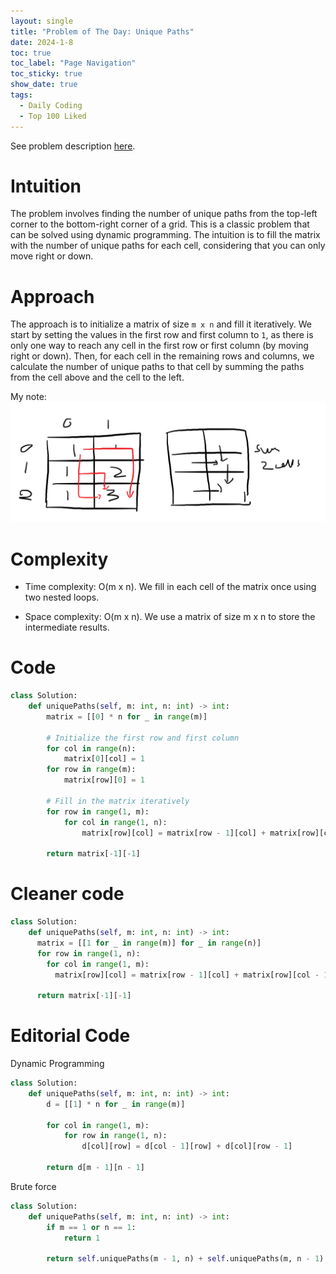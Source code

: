 ```yaml
---
layout: single
title: "Problem of The Day: Unique Paths"
date: 2024-1-8
toc: true
toc_label: "Page Navigation"
toc_sticky: true
show_date: true
tags:
  - Daily Coding
  - Top 100 Liked
---
```

See problem description [here](https://leetcode.com/problems/unique-paths/description/?envType=study-plan-v2&envId=top-100-liked).

# Intuition
The problem involves finding the number of unique paths from the top-left corner to the bottom-right corner of a grid. This is a classic problem that can be solved using dynamic programming. The intuition is to fill the matrix with the number of unique paths for each cell, considering that you can only move right or down.

# Approach
The approach is to initialize a matrix of size `m x n` and fill it iteratively. We start by setting the values in the first row and first column to `1`, as there is only one way to reach any cell in the first row or first column (by moving right or down). Then, for each cell in the remaining rows and columns, we calculate the number of unique paths to that cell by summing the paths from the cell above and the cell to the left.

My note:
[![note](/assets/images/2024-01-09_14-20-40-path-sum.png)](/assets/images/2024-01-09_14-20-40-path-sum.png)

# Complexity
- Time complexity:
O(m x n). We fill in each cell of the matrix once using two nested loops.

- Space complexity:
O(m x n). We use a matrix of size m x n to store the intermediate results.

# Code
```python
class Solution:
    def uniquePaths(self, m: int, n: int) -> int:
        matrix = [[0] * n for _ in range(m)]
        
        # Initialize the first row and first column
        for col in range(n):
            matrix[0][col] = 1
        for row in range(m):
            matrix[row][0] = 1
        
        # Fill in the matrix iteratively
        for row in range(1, m):
            for col in range(1, n):
                matrix[row][col] = matrix[row - 1][col] + matrix[row][col - 1]
        
        return matrix[-1][-1]
```

# Cleaner code
```python
class Solution:
    def uniquePaths(self, m: int, n: int) -> int:
      matrix = [[1 for _ in range(m)] for _ in range(n)]
      for row in range(1, n):
        for col in range(1, m):
          matrix[row][col] = matrix[row - 1][col] + matrix[row][col - 1]
      
      return matrix[-1][-1]
```

# Editorial Code
Dynamic Programming
```python
class Solution:
    def uniquePaths(self, m: int, n: int) -> int:
        d = [[1] * n for _ in range(m)]

        for col in range(1, m):
            for row in range(1, n):
                d[col][row] = d[col - 1][row] + d[col][row - 1]

        return d[m - 1][n - 1]
```

Brute force
```python
class Solution:
    def uniquePaths(self, m: int, n: int) -> int:
        if m == 1 or n == 1:
            return 1
        
        return self.uniquePaths(m - 1, n) + self.uniquePaths(m, n - 1)
```
